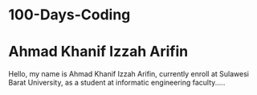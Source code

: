 # 100-Days-Coding
# Ahmad Khanif Izzah Arifin
Hello, my name is Ahmad Khanif Izzah Arifin, currently enroll at Sulawesi Barat University, as a student at informatic engineering faculty.....

